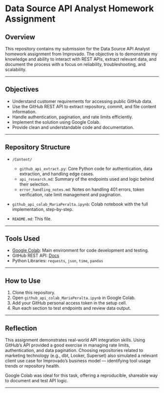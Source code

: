 # Data Source API Analyst Homework Assignment

## Overview

This repository contains my submission for the Data Source API Analyst homework assignment from Improvado. The objective is to demonstrate my knowledge and ability to interact with REST APIs, extract relevant data, and document the process with a focus on reliability, troubleshooting, and scalability.

---

## Objectives

- Understand customer requirements for accessing public GitHub data.
- Use the GitHub REST API to extract repository, commit, and file content information.
- Handle authentication, pagination, and rate limits efficiently.
- Implement the solution using Google Colab.
- Provide clean and understandable code and documentation.

---

## Repository Structure

- `/Content/`
  - `github_api_extract.py`: Core Python code for authentication, data extraction, and handling edge cases.
  - `api_research.md`: Summary of the endpoints used and logic behind their selection.
  - `error_handling_notes.md`: Notes on handling 401 errors, token verification, rate limit management and pagination.

- `github_api_colab_MariaPeralta.ipynb`: Colab notebook with the full implementation, step-by-step.
- `README.md`: This file.

---

## Tools Used

- [Google Colab](https://colab.research.google.com/): Main environment for code development and testing.
- GitHub REST API: [Docs](https://docs.github.com/en/rest)
- Python Libraries: `requests`, `json`, `time`, `pandas` 

---

## How to Use

1. Clone this repository.
2. Open `github_api_colab_MariaPeralta.ipynb` in Google Colab.
3. Add your GitHub personal access token in the setup cell.
4. Run each section to test endpoints and review data output.

---

## Reflection

This assignment demonstrates real-world API integration skills. Using GitHub’s API provided a good exercise in managing rate limits, authentication, and data pagination. Choosing repositories related to marketing technology (e.g., dbt, Looker, Superset) also simulated a relevant client use case for Improvado’s business model — identifying tool usage trends or repository health.

Google Colab was ideal for this task, offering a reproducible, shareable way to document and test API logic.

---

